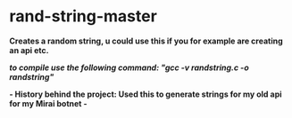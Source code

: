 # rand-string-master
**Creates a random string, u could use this if you for example are creating an api etc.**

***to compile use the following command: "gcc -v randstring.c -o randstring"***

**-
History behind the project:
Used this to generate strings for my old api for my Mirai botnet
-**
